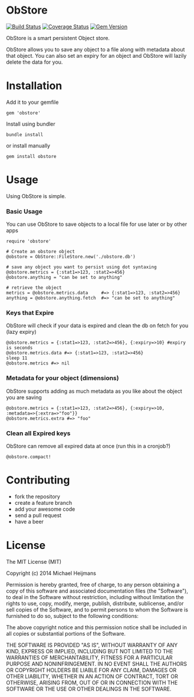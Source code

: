 ObStore
===

[![Build Status](https://travis-ci.org/parabuzzle/obstore.svg)](https://travis-ci.org/parabuzzle/obstore) [![Coverage Status](https://coveralls.io/repos/parabuzzle/obstore/badge.png?branch=master)](https://coveralls.io/r/parabuzzle/obstore?branch=master) [![Gem Version](https://badge.fury.io/rb/obstore.svg)](http://badge.fury.io/rb/obstore)

ObStore is a smart persistent Object store.

ObStore allows you to save any object to a file along with metadata about that object. You can also set an expiry for an object and ObStore will lazily delete the data for you.

# Installation

Add it to your gemfile
```
gem 'obstore'
```

Install using bundler
```
bundle install
```

or install manually
```
gem install obstore
```

# Usage
Using ObStore is simple.

### Basic Usage
You can use ObStore to save objects to a local file for use later or by other apps
```
require 'obstore'

# Create an obstore object
@obstore = ObStore::FileStore.new('./obstore.db')

# save any object you want to persist using dot syntaxing
@obstore.metrics = {:stat1=>123, :stat2=>456}
@obstore.anything = "can be set to anything"

# retrieve the object
metrics = @obstore.metrics.data     #=> {:stat1=>123, :stat2=>456}
anything = @obstore.anything.fetch  #=> "can be set to anything"
```

### Keys that Expire
ObStore will check if your data is expired and clean the db on fetch for you (lazy expiry)
```
@obstore.metrics = {:stat1=>123, :stat2=>456}, {:expiry=>10} #expiry is seconds
@obstore.metrics.data #=> {:stat1=>123, :stat2=>456}
sleep 11
@obstore.metrics #=> nil
```

### Metadata for your object (dimensions)
ObStore supports adding as much metadata as you like about the object you are saving
```
@obstore.metrics = {:stat1=>123, :stat2=>456}, {:expiry=>10, :metadata=>{:extra=>"foo"}}
@obstore.metrics.extra #=> "foo"
```

### Clean all Expired keys
ObStore can remove all expired data at once (run this in a cronjob?)
```
@obstore.compact!
```

# Contributing
 * fork the repository
 * create a feature branch
 * add your awesome code
 * send a pull request
 * have a beer

# License
The MIT License (MIT)

Copyright (c) 2014 Michael Heijmans

Permission is hereby granted, free of charge, to any person obtaining a copy
of this software and associated documentation files (the "Software"), to deal
in the Software without restriction, including without limitation the rights
to use, copy, modify, merge, publish, distribute, sublicense, and/or sell
copies of the Software, and to permit persons to whom the Software is
furnished to do so, subject to the following conditions:

The above copyright notice and this permission notice shall be included in
all copies or substantial portions of the Software.

THE SOFTWARE IS PROVIDED "AS IS", WITHOUT WARRANTY OF ANY KIND, EXPRESS OR
IMPLIED, INCLUDING BUT NOT LIMITED TO THE WARRANTIES OF MERCHANTABILITY,
FITNESS FOR A PARTICULAR PURPOSE AND NONINFRINGEMENT. IN NO EVENT SHALL THE
AUTHORS OR COPYRIGHT HOLDERS BE LIABLE FOR ANY CLAIM, DAMAGES OR OTHER
LIABILITY, WHETHER IN AN ACTION OF CONTRACT, TORT OR OTHERWISE, ARISING FROM,
OUT OF OR IN CONNECTION WITH THE SOFTWARE OR THE USE OR OTHER DEALINGS IN
THE SOFTWARE.
